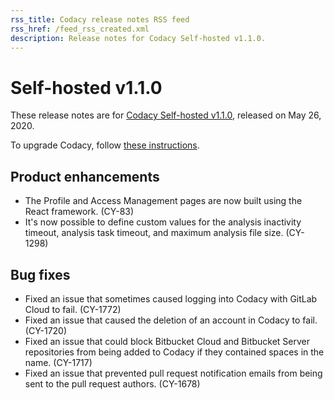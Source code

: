 ```yaml
---
rss_title: Codacy release notes RSS feed
rss_href: /feed_rss_created.xml
description: Release notes for Codacy Self-hosted v1.1.0.
---
```


# Self-hosted v1.1.0

These release notes are for [Codacy Self-hosted v1.1.0](https://github.com/codacy/chart/releases/tag/1.1.0), released on May 26, 2020.

To upgrade Codacy, follow [these instructions](../../chart/maintenance/upgrade.md).

## Product enhancements

-   The Profile and Access Management pages are now built using the React framework. (CY-83)
-   It's now possible to define custom values for the analysis inactivity timeout, analysis task timeout, and maximum analysis file size. (CY-1298)

## Bug fixes

-   Fixed an issue that sometimes caused logging into Codacy with GitLab Cloud to fail. (CY-1772)
-   Fixed an issue that caused the deletion of an account in Codacy to fail. (CY-1720)
-   Fixed an issue that could block Bitbucket Cloud and Bitbucket Server repositories from being added to Codacy if they contained spaces in the name. (CY-1717)
-   Fixed an issue that prevented pull request notification emails from being sent to the pull request authors. (CY-1678)
